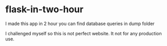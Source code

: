# flask-in-two-hour
I made this app in 2 hour 
you can find database queries in dump folder

I challenged myself so this is not perfect website.
It not for any production use.
